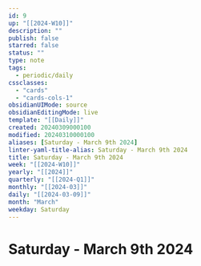 ```yaml
---
id: 9
up: "[[2024-W10]]"
description: ""
publish: false
starred: false
status: ""
type: note
tags:
  - periodic/daily
cssclasses:
  - "cards"
  - "cards-cols-1"
obsidianUIMode: source
obsidianEditingMode: live
template: "[[Daily]]"
created: 20240309000100
modified: 20240310000100
aliases: [Saturday - March 9th 2024]
linter-yaml-title-alias: Saturday - March 9th 2024
title: Saturday - March 9th 2024
week: "[[2024-W10]]"
yearly: "[[2024]]"
quarterly: "[[2024-Q1]]"
monthly: "[[2024-03]]"
daily: "[[2024-03-09]]"
month: "March"
weekday: Saturday
---
```


# Saturday - March 9th 2024
